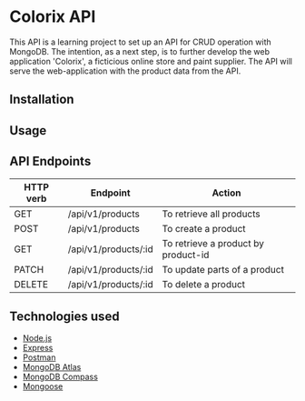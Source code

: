 # Colorix API

This API is a learning project to set up an API for CRUD operation with MongoDB. The intention, as a next step, is to further develop the web application 'Colorix', a ficticious online store and paint supplier. The API will serve the web-application with the product data from the API.

## Installation

## Usage

## API Endpoints

| HTTP verb | Endpoint             | Action                              |
| --------- | -------------------- | ----------------------------------- |
| GET       | /api/v1/products     | To retrieve all products            |
| POST      | /api/v1/products     | To create a product                 |
| GET       | /api/v1/products/:id | To retrieve a product by product-id |
| PATCH     | /api/v1/products/:id | To update parts of a product        |
| DELETE    | /api/v1/products/:id | To delete a product                 |

## Technologies used

-   [Node.js](https://nodejs.org/)
-   [Express](https://expressjs.com/)
-   [Postman](https://www.postman.com/)
-   [MongoDB Atlas](https://www.mongodb.com/cloud/atlas/lp/try4?utm_content=controlhterms&utm_source=google&utm_campaign=search_gs_pl_evergreen_atlas_core_prosp-brand_gic-null_emea-se_ps-all_desktop_eng_lead&utm_term=mongodb&utm_medium=cpc_paid_search&utm_ad=e&utm_ad_campaign_id=12212624566&adgroup=115749708223&cq_cmp=12212624566&gad=1&gclid=EAIaIQobChMIkJjiosGTgAMV_k9BAh0nOgcTEAAYASAAEgLB1vD_BwE)
-   [MongoDB Compass](https://www.mongodb.com/products/compass)
-   [Mongoose](https://mongoosejs.com/)
